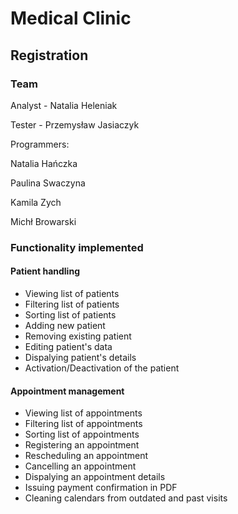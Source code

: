 # Medical Clinic

## Registration

### Team

Analyst - Natalia Heleniak

Tester - Przemysław Jasiaczyk

Programmers:

Natalia Hańczka

Paulina Swaczyna

Kamila Zych

Michł Browarski

### Functionality implemented
 
#### Patient handling

* Viewing list of patients
* Filtering list of patients
* Sorting list of patients
* Adding new patient
* Removing existing patient
* Editing patient's data
* Dispalying patient's details
* Activation/Deactivation of the patient

#### Appointment management

* Viewing list of appointments
* Filtering list of appointments
* Sorting list of appointments
* Registering an appointment
* Rescheduling an appointment
* Cancelling an appointment
* Dispalying an appointment details
* Issuing payment confirmation in PDF
* Cleaning calendars from outdated and past visits
